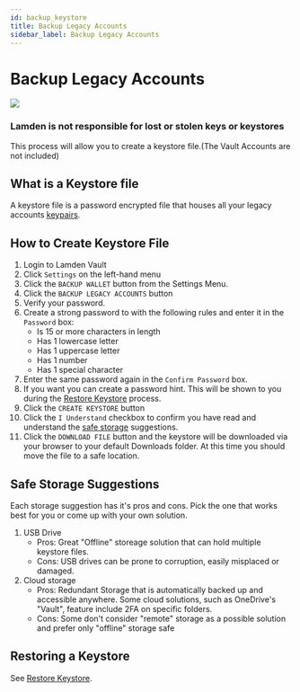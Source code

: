 ```yaml
---
id: backup_keystore
title: Backup Legacy Accounts
sidebar_label: Backup Legacy Accounts
---
```


# Backup Legacy Accounts

![](img/wallet/gif/1.0.0_backup_keystore.gif)

### **Lamden is not responsible for lost or stolen keys or keystores**

This process will allow you to create a keystore file.(The Vault Accounts are not included)

## What is a Keystore file
A keystore file is a password encrypted file that houses all your legacy accounts <u>[keypairs](/wallet/accounts_linked_overview)</u>. 

## How to Create Keystore File
1. Login to Lamden Vault
2. Click `Settings` on the left-hand menu
3. Click the `BACKUP WALLET` button from the Settings Menu.
4. Click the `BACKUP LEGACY ACCOUNTS` button
5. Verify your password.
6. Create a strong password to with the following rules and enter it in the `Password` box:
    - Is 15 or more characters in length
    - Has 1 lowercase letter
    - Has 1 uppercase letter
    - Has 1 number
    - Has 1 special character
7. Enter the same password again in the `Confirm Password` box.
8. If you want you can create a password hint.  This will be shown to you during the <u>[Restore Keystore](/wallet/restore_keystore)</u> process.
9. Click the `CREATE KEYSTORE` button
10. Click the `I Understand` checkbox to confirm you have read and understand the <u>[safe storage](/wallet/backup_keystore#safe-storage-suggestions)</u> suggestions.
11. Click the `DOWNLOAD FILE` button and the keystore will be downloaded via your browser to your default Downloads folder.  At this time you should move the file to a safe location.

## Safe Storage Suggestions
Each storage suggestion has it's pros and cons.  Pick the one that works best for you or come up with your own solution.

1. USB Drive
    - Pros: Great "Offline" storeage solution that can hold multiple keystore files.
    - Cons: USB drives can be prone to corruption, easily misplaced or damaged.
2. Cloud storage
    - Pros: Redundant Storage that is automatically backed up and accessible anywhere.  Some cloud solutions, such as OneDrive's "Vault", feature include 2FA on specific folders.
    - Cons: Some don't consider "remote" storage as a possible solution and prefer only "offline" storage safe

## Restoring a Keystore
See <u>[Restore Keystore](/wallet/restore_keystore)</u>.